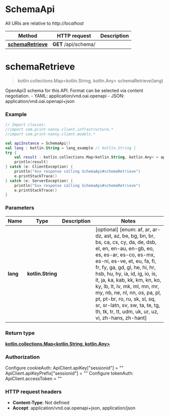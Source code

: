 # SchemaApi

All URIs are relative to *http://localhost*

Method | HTTP request | Description
------------- | ------------- | -------------
[**schemaRetrieve**](SchemaApi.md#schemaRetrieve) | **GET** /api/schema/ | 


<a name="schemaRetrieve"></a>
# **schemaRetrieve**
> kotlin.collections.Map&lt;kotlin.String, kotlin.Any&gt; schemaRetrieve(lang)



OpenApi3 schema for this API. Format can be selected via content negotiation.  - YAML: application/vnd.oai.openapi - JSON: application/vnd.oai.openapi+json

### Example
```kotlin
// Import classes:
//import com.print-nanny.client.infrastructure.*
//import com.print-nanny.client.models.*

val apiInstance = SchemaApi()
val lang : kotlin.String = lang_example // kotlin.String | 
try {
    val result : kotlin.collections.Map<kotlin.String, kotlin.Any> = apiInstance.schemaRetrieve(lang)
    println(result)
} catch (e: ClientException) {
    println("4xx response calling SchemaApi#schemaRetrieve")
    e.printStackTrace()
} catch (e: ServerException) {
    println("5xx response calling SchemaApi#schemaRetrieve")
    e.printStackTrace()
}
```

### Parameters

Name | Type | Description  | Notes
------------- | ------------- | ------------- | -------------
 **lang** | **kotlin.String**|  | [optional] [enum: af, ar, ar-dz, ast, az, be, bg, bn, br, bs, ca, cs, cy, da, de, dsb, el, en, en-au, en-gb, eo, es, es-ar, es-co, es-mx, es-ni, es-ve, et, eu, fa, fi, fr, fy, ga, gd, gl, he, hi, hr, hsb, hu, hy, ia, id, ig, io, is, it, ja, ka, kab, kk, km, kn, ko, ky, lb, lt, lv, mk, ml, mn, mr, my, nb, ne, nl, nn, os, pa, pl, pt, pt-br, ro, ru, sk, sl, sq, sr, sr-latn, sv, sw, ta, te, tg, th, tk, tr, tt, udm, uk, ur, uz, vi, zh-hans, zh-hant]

### Return type

[**kotlin.collections.Map&lt;kotlin.String, kotlin.Any&gt;**](kotlin.Any.md)

### Authorization


Configure cookieAuth:
    ApiClient.apiKey["sessionid"] = ""
    ApiClient.apiKeyPrefix["sessionid"] = ""
Configure tokenAuth:
    ApiClient.accessToken = ""

### HTTP request headers

 - **Content-Type**: Not defined
 - **Accept**: application/vnd.oai.openapi+json, application/json

